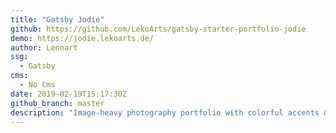 ```yaml
---
title: "Gatsby Jodie"
github: https://github.com/LekoArts/gatsby-starter-portfolio-jodie
demo: https://jodie.lekoarts.de/
author: Lennart
ssg:
  - Gatsby
cms:
  - No Cms
date: 2019-02-19T15:17:30Z
github_branch: master
description: "Image-heavy photography portfolio with colorful accents & great typography"
---
```

